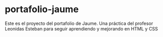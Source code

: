# portafolio-jaume
Este es el proyecto del portafolio de Jaume. Una práctica del profesor Leonidas Esteban para seguir aprendiendo y mejorando en HTML y CSS
